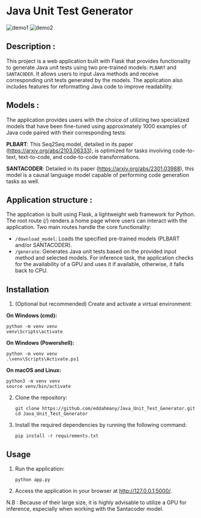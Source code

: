 # Java Unit Test Generator
![demo1](https://github.com/eddahmany/Java_Unit_Test_Generator/assets/138607985/ce6c9c37-64f1-4c25-bc7a-99289b98363b)
![demo2](https://github.com/eddahmany/Java_Unit_Test_Generator/assets/138607985/e6821319-7e62-4223-be2c-e1087fc62e6d)

## Description :
This project is a web application built with Flask that provides functionality to generate Java unit tests using two pre-trained models: `PLBART` and `SANTACODER`. It allows users to input Java methods and receive corresponding unit tests generated by the models. The application also includes features for reformatting Java code to improve readability.

## Models :
The application provides users with the choice of utilizing two specialized models that have been fine-tuned using approximately 1000 examples of Java code paired with their corresponding tests:

**PLBART**: This Seq2Seq model, detailed in its paper (https://arxiv.org/abs/2103.06333), is optimized for tasks involving code-to-text, text-to-code, and code-to-code transformations.

**SANTACODER**: Detailed in its paper (https://arxiv.org/abs/2301.03988), this model is a causal language model capable of performing code generation tasks as well.

## Application structure :
The application is built using Flask, a lightweight web framework for Python.
The root route (/) renders a home page where users can interact with the application.
Two main routes handle the core functionality:
- `/download_model`: Loads the specified pre-trained models (PLBART and/or SANTACODER).
- `/generate`: Generates Java unit tests based on the provided input method and selected models.
For inference task, the application checks for the availability of a GPU and uses it if available, otherwise, it falls back to CPU.

## Installation

1. (Optional but recommended) Create and activate a virtual environment:
   
**On Windows (cmd):**
   ```
   python -m venv venv
   venv\Scripts\activate
   ```
**On Windows (Powershell):**
   ```
   python -m venv venv
   .\venv\Scripts\Activate.ps1
   ```
**On macOS and Linux:**
   ```
   python3 -m venv venv
   source venv/bin/activate
   ```

2. Clone the repository:
   ```
   git clone https://github.com/eddahmany/Java_Unit_Test_Generator.git
   cd Java_Unit_Test_Generator
   ```

3. Install the required dependencies by running the following command:
   ```
   pip install -r requirements.txt
   ```
## Usage

1. Run the application:
   ```
   python app.py
   ```

2. Access the application in your browser at http://127.0.0.1:5000/.

N.B : Because of their large size, it is highly advisable to utilize a GPU for inference, especially when working with the Santacoder model.
